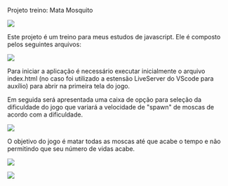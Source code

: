 Projeto treino: Mata Mosquito



![](C:\Users\vinis\AppData\Roaming\marktext\images\2023-08-30-14-32-58-image.png)



Este projeto é um treino para meus estudos de javascript. Ele é composto pelos seguintes arquivos:



![](C:\Users\vinis\AppData\Roaming\marktext\images\2023-08-30-14-38-57-image.png)



Para iniciar a aplicação é necessário executar inicialmente o arquivo index.html (no caso foi utilizado a estensão LiveServer do VScode para auxílio) para abrir na primeira tela do jogo.



Em seguida será apresentada uma caixa de opção para seleção da dificuldade do jogo que variará a velocidade de "spawn" de moscas de acordo com a dificuldade.

![](C:\Users\vinis\AppData\Roaming\marktext\images\2023-08-30-14-41-15-image.png)



O objetivo do jogo é matar todas as moscas até que acabe o tempo e não permitindo que seu número de vidas acabe.



![](C:\Users\vinis\AppData\Roaming\marktext\images\2023-08-30-14-43-19-image.png)





![](C:\Users\vinis\AppData\Roaming\marktext\images\2023-08-30-14-43-57-image.png)
